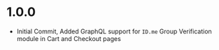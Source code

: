 1.0.0
=====
* Initial Commit, Added GraphQL support for `ID.me` Group Verification module in Cart and Checkout pages
